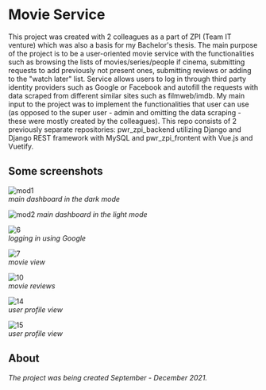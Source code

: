 # Movie Service
This project was created with 2 colleagues as a part of ZPI (Team IT venture) which was also a basis for my Bachelor's thesis. The main purpose of the project is to be a user-oriented movie service with the functionalities such as browsing the lists of movies/series/people if cinema, submitting requests to add previously not present ones, submitting reviews or adding to the "watch later" list. Service allows users to log in through third party identity providers such as Google or Facebook and autofill the requests with data scraped from different similar sites such as filmweb/imdb. My main input to the project was to implement the functionalities that user can use (as opposed to the super user - admin and omitting the data scraping - these were mostly created by the colleagues). This repo consists of 2 previously separate repositories: pwr_zpi_backend utilizing Django and Django REST framework with MySQL and pwr_zpi_frontent with Vue.js and Vuetify.

## Some screenshots
![mod1](https://github.com/user-attachments/assets/4c2e9038-f632-4360-ae0b-2d947fd2e50d)  
*main dashboard in the dark mode*

![mod2](https://github.com/user-attachments/assets/48e260c2-5bad-4bf1-913c-3705a6040f92)
*main dashboard in the light mode*

![6](https://github.com/user-attachments/assets/228ad872-e386-4323-8213-e004febe122e)  
*logging in using Google*

![7](https://github.com/user-attachments/assets/4945add2-6790-46a1-8940-ac4671ead79a)  
*movie view*

![10](https://github.com/user-attachments/assets/d39b0da0-bd1b-4807-9e0b-9260f7463c28)  
*movie reviews*

![14](https://github.com/user-attachments/assets/2a53fb9e-db24-4aa4-9c0a-87a135715c57)  
*user profile view*

![15](https://github.com/user-attachments/assets/837d9886-5bf4-4406-8c47-11ea6ae7b3eb)  
*user profile view*


## About
*The project was being created September - December 2021.*
